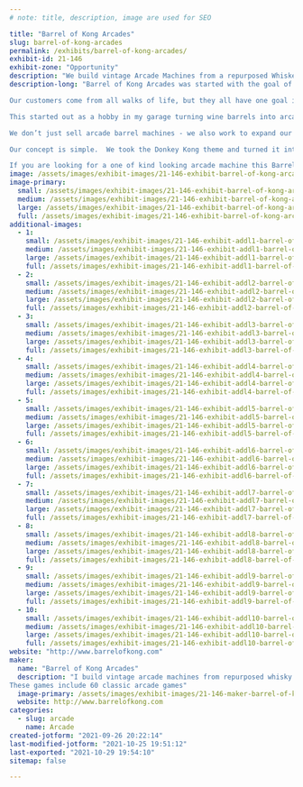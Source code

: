 ```yaml
---
# note: title, description, image are used for SEO

title: "Barrel of Kong Arcades"
slug: barrel-of-kong-arcades
permalink: /exhibits/barrel-of-kong-arcades/
exhibit-id: 21-146
exhibit-zone: "Opportunity"
description: "We build vintage Arcade Machines from a repurposed Whiskey or Wine Barrel with 60 classic games. "
description-long: "Barrel of Kong Arcades was started with the goal of bringing fan favorite arcade machines into both home and business settings. 

Our customers come from all walks of life, but they all have one goal in mind; getting access to their favorite classic arcade games. By committing ourselves to excellence all around, we have maintained a stellar track record in the arcade machine market.

This started out as a hobby in my garage turning wine barrels into arcade machines and turned into a full grown business. People from all over the world have asked to have this unique arcade barrel in their home or business. 

We don’t just sell arcade barrel machines - we also work to expand our existing knowledge base in order to give customers the best possible experience, all around.

Our concept is simple.  We took the Donkey Kong theme and turned it into an arcade machine.  Donkey Kong would throw barrels at Mario as he would attempt to save the Princess.  That concept turned into Barrel of Kong.

If you are looking for a one of kind looking arcade machine this Barrel of Kong is for you."
image: /assets/images/exhibit-images/21-146-exhibit-barrel-of-kong-arcades-image000004-large.jpg
image-primary: 
  small: /assets/images/exhibit-images/21-146-exhibit-barrel-of-kong-arcades-image000004-small.jpg
  medium: /assets/images/exhibit-images/21-146-exhibit-barrel-of-kong-arcades-image000004-medium.jpg
  large: /assets/images/exhibit-images/21-146-exhibit-barrel-of-kong-arcades-image000004-large.jpg
  full: /assets/images/exhibit-images/21-146-exhibit-barrel-of-kong-arcades-image000004-full.jpg
additional-images: 
  - 1:
    small: /assets/images/exhibit-images/21-146-exhibit-addl1-barrel-of-kong-arcades-image000000-small.jpg
    medium: /assets/images/exhibit-images/21-146-exhibit-addl1-barrel-of-kong-arcades-image000000-medium.jpg
    large: /assets/images/exhibit-images/21-146-exhibit-addl1-barrel-of-kong-arcades-image000000-large.jpg
    full: /assets/images/exhibit-images/21-146-exhibit-addl1-barrel-of-kong-arcades-image000000-full.jpg
  - 2:
    small: /assets/images/exhibit-images/21-146-exhibit-addl2-barrel-of-kong-arcades-image000000-2790-small.jpg
    medium: /assets/images/exhibit-images/21-146-exhibit-addl2-barrel-of-kong-arcades-image000000-2790-medium.jpg
    large: /assets/images/exhibit-images/21-146-exhibit-addl2-barrel-of-kong-arcades-image000000-2790-large.jpg
    full: /assets/images/exhibit-images/21-146-exhibit-addl2-barrel-of-kong-arcades-image000000-2790-full.jpg
  - 3:
    small: /assets/images/exhibit-images/21-146-exhibit-addl3-barrel-of-kong-arcades-image000001-small.jpg
    medium: /assets/images/exhibit-images/21-146-exhibit-addl3-barrel-of-kong-arcades-image000001-medium.jpg
    large: /assets/images/exhibit-images/21-146-exhibit-addl3-barrel-of-kong-arcades-image000001-large.jpg
    full: /assets/images/exhibit-images/21-146-exhibit-addl3-barrel-of-kong-arcades-image000001-full.jpg
  - 4:
    small: /assets/images/exhibit-images/21-146-exhibit-addl4-barrel-of-kong-arcades-image000001-2265-small.jpg
    medium: /assets/images/exhibit-images/21-146-exhibit-addl4-barrel-of-kong-arcades-image000001-2265-medium.jpg
    large: /assets/images/exhibit-images/21-146-exhibit-addl4-barrel-of-kong-arcades-image000001-2265-large.jpg
    full: /assets/images/exhibit-images/21-146-exhibit-addl4-barrel-of-kong-arcades-image000001-2265-full.jpg
  - 5:
    small: /assets/images/exhibit-images/21-146-exhibit-addl5-barrel-of-kong-arcades-image000002-small.jpg
    medium: /assets/images/exhibit-images/21-146-exhibit-addl5-barrel-of-kong-arcades-image000002-medium.jpg
    large: /assets/images/exhibit-images/21-146-exhibit-addl5-barrel-of-kong-arcades-image000002-large.jpg
    full: /assets/images/exhibit-images/21-146-exhibit-addl5-barrel-of-kong-arcades-image000002-full.jpg
  - 6:
    small: /assets/images/exhibit-images/21-146-exhibit-addl6-barrel-of-kong-arcades-image000002-2730-small.jpg
    medium: /assets/images/exhibit-images/21-146-exhibit-addl6-barrel-of-kong-arcades-image000002-2730-medium.jpg
    large: /assets/images/exhibit-images/21-146-exhibit-addl6-barrel-of-kong-arcades-image000002-2730-large.jpg
    full: /assets/images/exhibit-images/21-146-exhibit-addl6-barrel-of-kong-arcades-image000002-2730-full.jpg
  - 7:
    small: /assets/images/exhibit-images/21-146-exhibit-addl7-barrel-of-kong-arcades-image000003-small.jpg
    medium: /assets/images/exhibit-images/21-146-exhibit-addl7-barrel-of-kong-arcades-image000003-medium.jpg
    large: /assets/images/exhibit-images/21-146-exhibit-addl7-barrel-of-kong-arcades-image000003-large.jpg
    full: /assets/images/exhibit-images/21-146-exhibit-addl7-barrel-of-kong-arcades-image000003-full.jpg
  - 8:
    small: /assets/images/exhibit-images/21-146-exhibit-addl8-barrel-of-kong-arcades-image000003-7142-small.jpg
    medium: /assets/images/exhibit-images/21-146-exhibit-addl8-barrel-of-kong-arcades-image000003-7142-medium.jpg
    large: /assets/images/exhibit-images/21-146-exhibit-addl8-barrel-of-kong-arcades-image000003-7142-large.jpg
    full: /assets/images/exhibit-images/21-146-exhibit-addl8-barrel-of-kong-arcades-image000003-7142-full.jpg
  - 9:
    small: /assets/images/exhibit-images/21-146-exhibit-addl9-barrel-of-kong-arcades-44-image000004-5022-small.jpg
    medium: /assets/images/exhibit-images/21-146-exhibit-addl9-barrel-of-kong-arcades-44-image000004-5022-medium.jpg
    large: /assets/images/exhibit-images/21-146-exhibit-addl9-barrel-of-kong-arcades-44-image000004-5022-large.jpg
    full: /assets/images/exhibit-images/21-146-exhibit-addl9-barrel-of-kong-arcades-44-image000004-5022-full.jpg
  - 10:
    small: /assets/images/exhibit-images/21-146-exhibit-addl10-barrel-of-kong-arcades-image000005-small.jpg
    medium: /assets/images/exhibit-images/21-146-exhibit-addl10-barrel-of-kong-arcades-image000005-medium.jpg
    large: /assets/images/exhibit-images/21-146-exhibit-addl10-barrel-of-kong-arcades-image000005-large.jpg
    full: /assets/images/exhibit-images/21-146-exhibit-addl10-barrel-of-kong-arcades-image000005-full.jpg
website: "http://www.barrelofkong.com"
maker: 
  name: "Barrel of Kong Arcades"
  description: "I build vintage arcade machines from repurposed whisky and wine barrels.
These games include 60 classic arcade games"
  image-primary: /assets/images/exhibit-images/21-146-maker-barrel-of-kong-arcades-logo-bok-medium.png
  website: http://www.barrelofkong.com 
categories: 
  - slug: arcade
    name: Arcade
created-jotform: "2021-09-26 20:22:14"
last-modified-jotform: "2021-10-25 19:51:12"
last-exported: "2021-10-29 19:54:10"
sitemap: false

---
```

